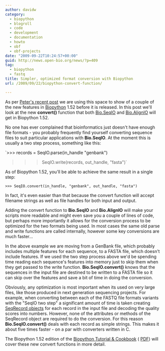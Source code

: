 ```yaml
---
author: davidw
category:
  - biopython
  - blogroll
  - code
  - development
  - documentation
  - howto
  - obf
  - obf-projects
date: "2009-09-22T10:24:57+00:00"
guid: http://news.open-bio.org/news/?p=409
tag:
  - biopython
  - fastq
title: Simpler, optimized format conversion with Biopython
url: /2009/09/22/biopython-convert-function/

---
```

As per [Peter's recent post](http://news.open-bio.org/news/2009/09/biopython-seqio-index/ "Indexing sequence files with Biopython") we are using this space to show of a couple of the new features in [Biopython](http://biopython.org) 1.52 before it is released. In this post we'll look at the new **convert()** function that both [Bio.SeqIO](http://biopython.org/wiki/SeqIO) and [Bio.AlignIO](http://biopython.org/wiki/AlignIO) will get in Biopython 1.52.

No one has ever complained that bioinformatics just doesn't have enough file formats - you probably frequently find yourself converting sequence files to suit particular applications with **Bio.SeqIO**. At the moment this is usually a two step process, something like this:

`>>> records = SeqIO.parse(in_handle "genbank")
>>> SeqIO.write(records, out_handle, "fasta")`

As of Biopython 1.52, you'll be able to achieve the same result in a single step:

`>>> SeqIO.convert(in_handle, "genbank", out_handle, "fasta")`

In fact, it's even easier than that because the convert function will accept filename strings as well as file handles for both input and output.

Adding the convert function to **Bio.SeqIO** and **Bio.AlignIO** will make your scripts more readable and might even save you a couple of lines of code, but perhaps more importantly it allows for the conversion process to be optimized for the two formats being used. In most cases the same old parse and write functions are called internally, however some key conversions are much faster...

In the above example we are moving from a GenBank file, which probably includes multiple features for each sequence, to a FASTA file, which doesn't include features. If we used the two step process above we'd be spending time reading each sequence's features into memory just to skip them when they get passed to the write function. **Bio.SeqIO.convert()** knows that the sequences in the input file are destined to be written to a FASTA file so it can skip over the features and save a bit of time in doing the conversion.

Obviously, any optimization is most important when its used on very large files, like those produced in next generation sequencing projects. For example, when converting between each of the FASTQ file formats variants with the "SeqIO two step" a significant amount of time is taken creating [SeqRecord objects](http://biopython.org/wiki/SeqRecord) for each record in the input file and decoding the quality scores into numbers. However, none of the attributes or methods of the SeqRecord object are required to do the conversion. For this reason **Bio.SeqIO.convert()** deals with each record as simple strings. This makes it about five times faster - on a par with converters written in C.

The Biopython 1.52 edition of the [Biopython Tutorial & Cookbook](http://biopython.org/DIST/docs/tutorial/Tutorial.html) ( [PDF](http://biopython.org/DIST/docs/tutorial/Tutorial.pdf)) will cover these new convert functions in more detail.
